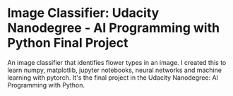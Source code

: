 # Image Classifier: Udacity Nanodegree - AI Programming with Python Final Project

An image classifier that identifies flower types in an image. I created this to learn numpy, matplotlib, jupyter notebooks, neural networks and machine learning with pytorch. It's the final project in the Udacity Nanodegree: AI Programming with Python.
